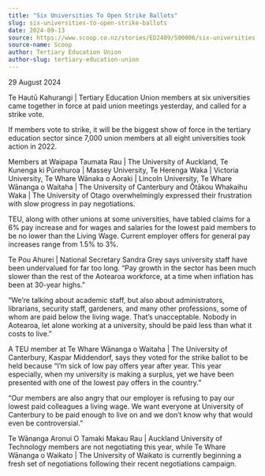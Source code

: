 ```yaml
---
title: "Six Universities To Open Strike Ballots"
slug: six-universities-to-open-strike-ballots
date: 2024-09-13
source: https://www.scoop.co.nz/stories/ED2409/S00006/six-universities-to-open-strike-ballots.htm
source-name: Scoop
author: Tertiary Education Union
author-slug: tertiary-education-union
---
```


<p>29 August 2024</p>

<p>Te Hautū Kahurangi | Tertiary
Education Union members at six universities came together in
force at paid union meetings yesterday, and called for a
strike vote.</p>

<p>If members vote to strike, it will be the
biggest show of force in the tertiary education sector since
7,000 union members at all eight universities took
action in 2022.</p>

<p>Members at Waipapa Taumata Rau |
The University of Auckland, Te Kunenga ki Pūrehuroa |
Massey University, Te Herenga Waka | Victoria University, Te
Whare Wānaka o Aoraki | Lincoln University, Te Whare
Wānanga o Waitaha | The University of Canterbury and
Ōtākou Whakaihu Waka | The University of Otago
overwhelmingly expressed their frustration with slow
progress in pay negotiations.</p>

<p>TEU, along with other
unions at some universities, have tabled claims for a 6% pay
increase and for wages and salaries for the lowest paid
members to be no lower than the Living Wage. Current
employer offers for general pay increases range from 1.5% to
3%.</p>

<p>Te Pou Ahurei | National Secretary Sandra Grey
says university staff have been undervalued for far too
long. “Pay growth in the sector has been much slower than
the rest of the Aotearoa workforce, at a time when inflation
has been at 30-year highs.”</p>

<p>“We’re talking about
academic staff, but also about administrators, librarians,
security staff, gardeners, and many other professions, some
of whom are paid below the living wage. That’s
unacceptable. Nobody in Aotearoa, let alone working at a
university, should be paid less than what it costs to
live.”</p>

<p>A TEU member at Te Whare Wānanga o Waitaha |
The University of Canterbury, Kaspar Middendorf, says they
voted for the strike ballot to be held because “I’m sick
of low pay offers year after year. This year especially,
when my university is making a surplus, yet we have been
presented with one of the lowest pay offers in the
country.”</p>

<p>“Our members are also angry that our
employer is refusing to pay our lowest paid colleagues a
living wage. We want everyone at University of Canterbury to
be paid enough to live on and we don’t know why that would
even be controversial.”</p>

<p>Te Wānanga Aronui O Tamaki
Makau Rau | Auckland University of Technology members are
not negotiating this year, while Te Whare Wānanga o Waikato
| The University of Waikato is currently beginning a fresh
set of negotiations following their recent negotiations
campaign.</p>

